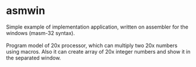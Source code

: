 # asmwin
Simple example of implementation application, written on assembler for the windows (masm-32 syntax).<br/><br/>
Program model of 20x processor, which can multiply two 20x numbers using macros. Also it can create array of 20x integer numbers and show it in the separated window.
